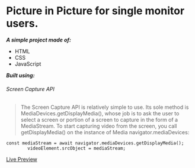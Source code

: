 # Picture in Picture for single monitor users.

***A simple project made of:***
- HTML
- CSS
- JavaScript 

**_Built using:_** 
###### Screen Capture API

> The Screen Capture API is relatively simple to use. Its sole method is MediaDevices.getDisplayMedia(), whose job is to ask the user to select a screen or portion of a screen to capture in the form of a MediaStream. To start capturing video from the screen, you call getDisplayMedia() on the instance of Media navigator.mediaDevices:

```
const mediaStream = await navigator.mediaDevices.getDisplayMedia();
        videoElement.srcObject = mediaStream;
```
        
[Live Preview](https://marufsiddique01.github.io/picture-in-picture/)
